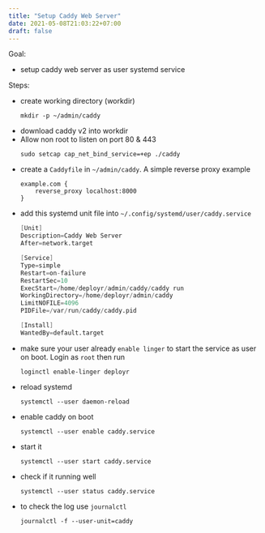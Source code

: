 ```yaml
---
title: "Setup Caddy Web Server"
date: 2021-05-08T21:03:22+07:00
draft: false
---
```


Goal:
- setup caddy web server as user systemd service

Steps:
- create working directory (workdir) 
    ```
    mkdir -p ~/admin/caddy
    ```
- download caddy v2 into workdir
- Allow non root to listen on port 80 & 443 
    ```
    sudo setcap cap_net_bind_service=+ep ./caddy
    ```
- create a `Caddyfile` in `~/admin/caddy`. A simple reverse proxy example
    ```Caddyfile
    example.com {
        reverse_proxy localhost:8000
    }
    ```
- add this systemd unit file into `~/.config/systemd/user/caddy.service`
    ```s
    [Unit]
    Description=Caddy Web Server
    After=network.target

    [Service]
    Type=simple
    Restart=on-failure
    RestartSec=10
    ExecStart=/home/deployr/admin/caddy/caddy run
    WorkingDirectory=/home/deployr/admin/caddy
    LimitNOFILE=4096
    PIDFile=/var/run/caddy/caddy.pid

    [Install]
    WantedBy=default.target
    ```
- make sure your user already `enable linger` to start the service as user on boot. Login as `root` then run 
    ```
    loginctl enable-linger deployr
    ```
- reload systemd 
    ```
    systemctl --user daemon-reload
    ```
- enable caddy on boot 
    ```
    systemctl --user enable caddy.service
    ```
- start it 
    ```
    systemctl --user start caddy.service
    ````
- check if it running well 
    ```
    systemctl --user status caddy.service
    ```
- to check the log use `journalctl`
    ```
    journalctl -f --user-unit=caddy
    ```
